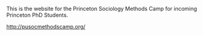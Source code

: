 This is the website for the Princeton Sociology Methods Camp for incoming Princeton PhD Students.

http://pusocmethodscamp.org/
